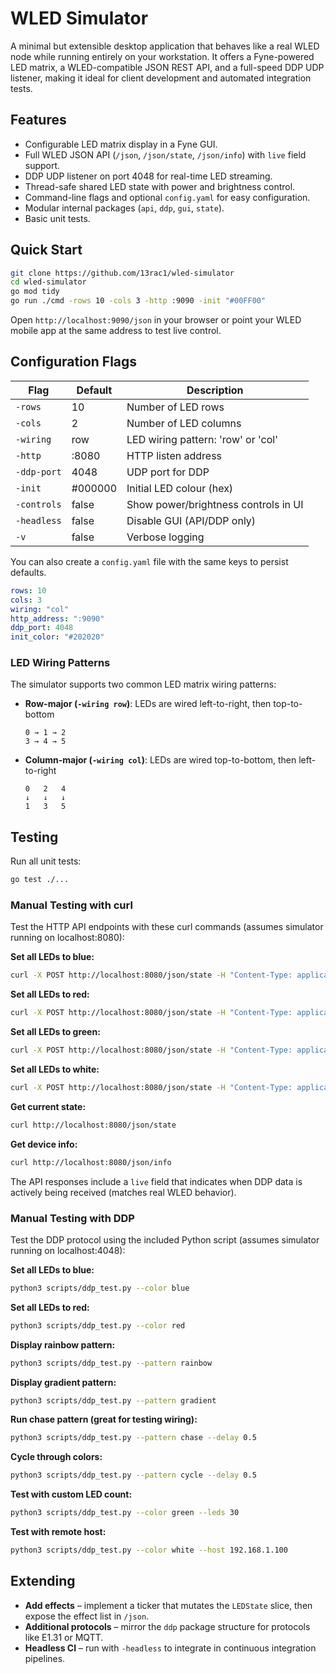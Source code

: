 # WLED Simulator

A minimal but extensible desktop application that behaves like a real WLED node while running entirely on your workstation. It offers a Fyne-powered LED matrix, a WLED-compatible JSON REST API, and a full-speed DDP UDP listener, making it ideal for client development and automated integration tests.

## Features

* Configurable LED matrix display in a Fyne GUI.
* Full WLED JSON API (`/json`, `/json/state`, `/json/info`) with `live` field support.
* DDP UDP listener on port 4048 for real-time LED streaming.
* Thread-safe shared LED state with power and brightness control.
* Command-line flags and optional `config.yaml` for easy configuration.
* Modular internal packages (`api`, `ddp`, `gui`, `state`).
* Basic unit tests.

## Quick Start

```bash
git clone https://github.com/13rac1/wled-simulator
cd wled-simulator
go mod tidy
go run ./cmd -rows 10 -cols 3 -http :9090 -init "#00FF00"
```

Open `http://localhost:9090/json` in your browser or point your WLED mobile app at the same address to test live control.

## Configuration Flags

| Flag        | Default | Description                          |
|-------------|---------|--------------------------------------|
| `-rows`     | 10      | Number of LED rows                   |
| `-cols`     | 2       | Number of LED columns                |
| `-wiring`   | row     | LED wiring pattern: 'row' or 'col'  |
| `-http`     | :8080   | HTTP listen address                  |
| `-ddp-port` | 4048    | UDP port for DDP                     |
| `-init`     | #000000 | Initial LED colour (hex)             |
| `-controls` | false   | Show power/brightness controls in UI |
| `-headless` | false   | Disable GUI (API/DDP only)           |
| `-v`        | false   | Verbose logging                      |

You can also create a `config.yaml` file with the same keys to persist defaults.

```yaml
rows: 10
cols: 3
wiring: "col"
http_address: ":9090"
ddp_port: 4048
init_color: "#202020"
```

### LED Wiring Patterns

The simulator supports two common LED matrix wiring patterns:

- **Row-major (`-wiring row`)**: LEDs are wired left-to-right, then top-to-bottom
  ```
  0 → 1 → 2
  3 → 4 → 5
  ```

- **Column-major (`-wiring col`)**: LEDs are wired top-to-bottom, then left-to-right
  ```
  0   2   4
  ↓   ↓   ↓
  1   3   5
  ```

## Testing

Run all unit tests:

```bash
go test ./...
```

### Manual Testing with curl

Test the HTTP API endpoints with these curl commands (assumes simulator running on localhost:8080):

**Set all LEDs to blue:**
```bash
curl -X POST http://localhost:8080/json/state -H "Content-Type: application/json" -d '{"on":true,"bri":255,"seg":[{"col":[[0,0,255]]}]}'
```

**Set all LEDs to red:**
```bash
curl -X POST http://localhost:8080/json/state -H "Content-Type: application/json" -d '{"seg":[{"col":[[255,0,0]]}]}'
```

**Set all LEDs to green:**
```bash
curl -X POST http://localhost:8080/json/state -H "Content-Type: application/json" -d '{"seg":[{"col":[[0,255,0]]}]}'
```

**Set all LEDs to white:**
```bash
curl -X POST http://localhost:8080/json/state -H "Content-Type: application/json" -d '{"seg":[{"col":[[255,255,255]]}]}'
```

**Get current state:**
```bash
curl http://localhost:8080/json/state
```

**Get device info:**
```bash
curl http://localhost:8080/json/info
```

The API responses include a `live` field that indicates when DDP data is actively being received (matches real WLED behavior).

### Manual Testing with DDP

Test the DDP protocol using the included Python script (assumes simulator running on localhost:4048):

**Set all LEDs to blue:**
```bash
python3 scripts/ddp_test.py --color blue
```

**Set all LEDs to red:**
```bash
python3 scripts/ddp_test.py --color red
```

**Display rainbow pattern:**
```bash
python3 scripts/ddp_test.py --pattern rainbow
```

**Display gradient pattern:**
```bash
python3 scripts/ddp_test.py --pattern gradient
```

**Run chase pattern (great for testing wiring):**
```bash
python3 scripts/ddp_test.py --pattern chase --delay 0.5
```

**Cycle through colors:**
```bash
python3 scripts/ddp_test.py --pattern cycle --delay 0.5
```

**Test with custom LED count:**
```bash
python3 scripts/ddp_test.py --color green --leds 30
```

**Test with remote host:**
```bash
python3 scripts/ddp_test.py --color white --host 192.168.1.100
```

## Extending

* **Add effects** – implement a ticker that mutates the `LEDState` slice, then expose the effect list in `/json`.
* **Additional protocols** – mirror the `ddp` package structure for protocols like E1.31 or MQTT.
* **Headless CI** – run with `-headless` to integrate in continuous integration pipelines.

